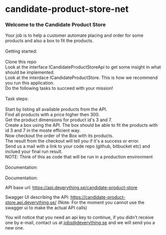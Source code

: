 # candidate-product-store-net

<h3>Welcome to the Candidate Product Store</h3>
Your job is to help a customer automate placing and order for some products and also a box to fit the products.<br>
<br>
Getting started:<br>
<br>
Clone this repo<br>
Look at the interface ICandidateProductStoreApi to get some insight in what should be implemented.<br>
Look at the interdace ICandidateProductStore. This is how we recommend you run this application.<br>
Do the following tasks to succeed with your mission!<br>
<br>
Task steps:<br>
<br>
Start by listing all available products from the API.<br>
Find all products with a price higher then 300.<br>
Get the product dimensions for product id's 3 and 7.<br>
Create a box using the API. The box should be able to fit the products with id 3 and 7 in the moste efficient way.<br>
Now checkout the order of the Box with its products.<br>
The result from the checkout will tell you if it's a success or error.<br>
Send us a mail with a link to your code repo (github, bitbucket etc) and inclued your final run result.<br>
NOTE: Think of this as code that will be run in a production environment<br>
<br>
Documentation:<br>
<br>
Documentation:

API base url: https://api.deverything.se/candidate-product-store

Swagger UI describing the API: https://candidate-product-store.api.deverything.se/ (Note: For the moment you cannot use the swagger ui to make the actual API calls)

You will notice that you need an api key to continue, if you didn't receive one by e-mail, contact us at jobs@deverything.se and we will send you a new one.

